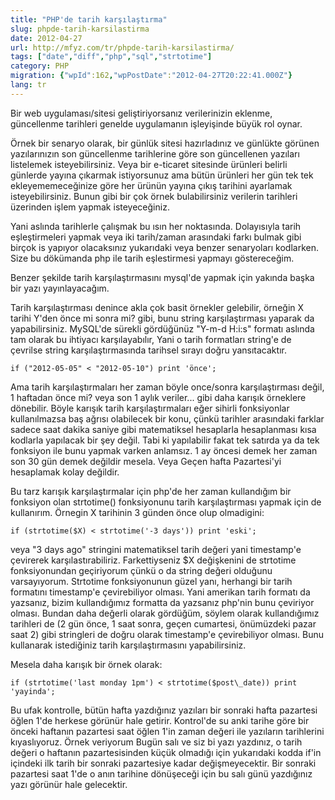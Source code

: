 ```yaml
---
title: "PHP'de tarih karşılaştırma"
slug: phpde-tarih-karsilastirma
date: 2012-04-27
url: http://mfyz.com/tr/phpde-tarih-karsilastirma/
tags: ["date","diff","php","sql","strtotime"]
category: PHP
migration: {"wpId":162,"wpPostDate":"2012-04-27T20:22:41.000Z"}
lang: tr
---
```


Bir web uygulaması/sitesi geliştiriyorsanız verilerinizin eklenme, güncellenme tarihleri genelde uygulamanın işleyişinde büyük rol oynar.

Örnek bir senaryo olarak, bir günlük sitesi hazırladınız ve günlükte görünen yazılarınızın son güncellenme tarihlerine göre son güncellenen yazıları listelemek isteyebilirsiniz. Veya bir e-ticaret sitesinde ürünleri belirli günlerde yayına çıkarmak istiyorsunuz ama bütün ürünleri her gün tek tek ekleyememeceğinize göre her ürünün yayına çıkış tarihini ayarlamak isteyebilirsiniz. Bunun gibi bir çok örnek bulabilirsiniz verilerin tarihleri üzerinden işlem yapmak isteyeceğiniz.

Yani aslında tarihlerle çalışmak bu ısın her noktasında. Dolayısıyla tarih eşleştirmeleri yapmak veya iki tarih/zaman arasındaki farkı bulmak gibi birçok is yapıyor olacaksınız yukarıdaki veya benzer senaryoları kodlarken. Size bu dökümanda php ile tarih eşlestirmesi yapmayı göstereceğim.

Benzer şekilde tarih karşılaştırmasını mysql'de yapmak için yakında başka bir yazı yayınlayacağım.

Tarih karşılaştırması denince akla çok basit örnekler gelebilir, örneğin X tarihi Y'den önce mi sonra mi? gibi, bunu string karşılaştırması yaparak da yapabilirsiniz. MySQL'de sürekli gördüğünüz "Y-m-d H:i:s" formatı aslında tam olarak bu ihtiyacı karşılayabılır, Yani o tarih formatları string'e de çevrilse string karşılaştırmasında tarihsel sırayı doğru yansıtacaktır.
```
if ("2012-05-05" < "2012-05-10") print 'önce';

```
Ama tarih karşılaştırmaları her zaman böyle once/sonra karşılaştırması değil, 1 haftadan önce mi? veya son 1 aylık veriler... gibi daha karışık örneklere dönebilir. Böyle karışık tarih karşılaştırmaları eğer sihirli fonksiyonlar kullanılmazsa baş ağrısı olabilecek bir konu, çünkü tarihler arasındaki farklar sadece saat dakika saniye gibi matematiksel hesaplarla hesaplanması kısa kodlarla yapılacak bir şey değil. Tabi ki yapılabilir fakat tek satırda ya da tek fonksiyon ile bunu yapmak varken anlamsız. 1 ay öncesi demek her zaman son 30 gün demek değildir mesela. Veya Geçen hafta Pazartesi'yi hesaplamak kolay değildir.

Bu tarz karışık karşılaştırmalar için php'de her zaman kullandığım bir fonksiyon olan strtotime() fonksiyonunu tarih karşılaştırması yapmak için de kullanırım. Örnegin X tarihinin 3 günden önce olup olmadigini:
```
if (strtotime($X) < strtotime('-3 days')) print 'eski';

```
veya "3 days ago" stringini matematiksel tarih değeri yani timestamp'e çevirerek karşılastırabiliriz. Farkettiyseniz $X değişkenini de strtotime fonksiyonundan geçiriyorum çünkü o da string değeri olduğunu varsayıyorum. Strtotime fonksiyonunun güzel yanı, herhangi bir tarih formatını timestamp'e çevirebiliyor olması. Yani amerikan tarih formatı da yazsanız, bizim kullandığımız formatta da yazsanız php'nin bunu çeviriyor olması. Bundan daha değerli olarak gördüğüm, söylem olarak kullandığımız tarihleri de (2 gün önce, 1 saat sonra, geçen cumartesi, önümüzdeki pazar saat 2) gibi stringleri de doğru olarak timestamp'e çevirebiliyor olması. Bunu kullanarak istediğiniz tarih karşılaştırmasını yapabilirsiniz.

Mesela daha karışık bir örnek olarak:
```
if (strtotime('last monday 1pm') < strtotime($post\_date)) print 'yayinda';

```
Bu ufak kontrolle, bütün hafta yazdığınız yazıları bir sonraki hafta pazartesi öğlen 1'de herkese görünür hale getirir. Kontrol'de su anki tarihe göre bir önceki haftanın pazartesi saat öğlen 1'in zaman değeri ile yazıların tarihlerini kıyaslıyoruz. Örnek veriyorum Bugün salı ve siz bi yazı yazdınız, o tarih değeri o haftanın pazartesisinden küçük olmadığı için yukarıdaki kodda if'in içindeki ilk tarih bir sonraki pazartesiye kadar değişmeyecektir. Bir sonraki pazartesi saat 1'de o anın tarihine dönüşeceği için bu salı günü yazdığınız yazı görünür hale gelecektir.